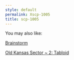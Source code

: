 ```yaml
---
style: default
permalink: Xscp-1005
title: scp-1005
---
```

You may also like:

[Brainstorm](http://scp-wiki.net/brainstorm)

[Old Kansas Sector ~ 2: Tabloid](http://scp-wiki.net/old-kansas-sector-part-2)
